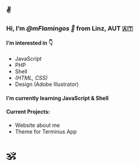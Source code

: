 ###  :v:
### Hi, I’m *@mFlamingos :flamingo:* from Linz, AUT :austria:
#### I’m interested in :point_down:
  
  - JavaScript 
  - PHP
  - Shell 
  - *(HTML, CSS)* 
  - Design (Adobe Illustrator)
 #### I’m currently learning JavaScript & Shell
 #### Current Projects:
  - Website about me
  - Theme for Terminus App

# :om:
